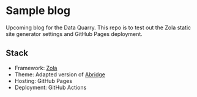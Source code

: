 # Sample blog

Upcoming blog for the Data Quarry. This repo is to test out the Zola static site generator settings and GitHub Pages deployment.

## Stack

* Framework: [Zola](https://www.getzola.org/)
* Theme: Adapted version of [Abridge](https://github.com/jieiku/abridge/)
* Hosting: GitHub Pages
* Deployment: GitHub Actions